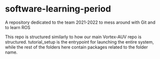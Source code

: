 # software-learning-period
A repository dedicated to the team 2021-2022 to mess around with Git and to learn ROS

This repo is structured similarly to how our main Vortex-AUV repo is structured. tutorial_setup is the entrypoint for launching the entire system, while the rest of the folders here contain packages related to the folder name.
